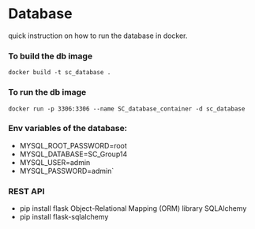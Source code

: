 # Database
quick instruction on how to run the database in docker.
### To build the db image
`docker build -t sc_database .`

### To run the db image
`docker run -p 3306:3306 --name SC_database_container -d sc_database`

### Env variables of the database:
* MYSQL_ROOT_PASSWORD=root
* MYSQL_DATABASE=SC_Group14
* MYSQL_USER=admin
* MYSQL_PASSWORD=admin`


### REST API
* pip install flask
Object-Relational Mapping (ORM) library SQLAlchemy
* pip install flask-sqlalchemy
